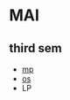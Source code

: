 # MAI
## third sem
- [mp](https://github.com/oduvanchikm/MAI/tree/main/mp)
- [os](https://github.com/oduvanchikm/MAI/tree/main/os)
- LP
